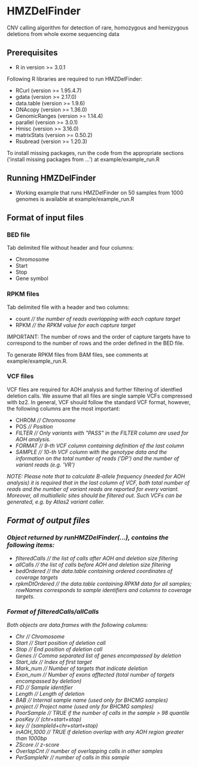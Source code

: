 # HMZDelFinder
CNV calling algorithm for detection of rare, homozygous and hemizygous deletions from whole exome sequencing data



## Prerequisites
* R in version >= 3.0.1 

Following R libraries are required to run HMZDelFinder:
 * RCurl (version >= 1.95.4.7)
 * gdata (version >= 2.17.0)
 * data.table (version >= 1.9.6)
 * DNAcopy (version >= 1.36.0)
 * GenomicRanges (version >= 1.14.4)
 * parallel (version >= 3.0.1)
 * Hmisc (version >= 3.16.0)
 * matrixStats (version >= 0.50.2)
 * Rsubread (version >= 1.20.3)

To install missing packages, run the code from the appropriate sections ('install missing packages from ...') at  example/example_run.R

## Running HMZDelFinder

* Working example that runs HMZDelFinder on 50 samples from 1000 genomes is available at example/example_run.R

## Format of input files

### BED file

Tab delimited file without header and four columns: 
* Chromosome
* Start
* Stop
* Gene symbol

### RPKM files

Tab delimited file with a header and two columns:
* count <i>// the number of reads overlapping with each capture target</i>
* RPKM  <i>// the RPKM value for each capture target</i>

IMPORTANT: The number of rows and the order of capture targets have to correspond to the number of rows and the order defined in the BED file. 

To generate RPKM files from BAM files, see comments at example/example_run.R.


### VCF files

VCF files are required for AOH analysis and further filtering of identfied deletion calls. 
We assume that all files are single sample VCFs compressed with bz2. 
In general, VCF should follow the standard VCF format, however, the following columns are the most important:

* CHROM   <i>// Chromosome</i>
* POS     <i>// Position<i/>
* FILTER <i>// Only variants with "PASS" in the FILTER column are used for AOH analysis. </i>
* FORMAT <i>// 9-th VCF column containing definition of the last column</i>
* SAMPLE <i>// 10-th VCF column with the genotype data and the information on the total number of reads ('DP') and the number of variant reads (e.g. 'VR')</i>

NOTE: Please note that to calculate B-allele frequency (needed for AOH analysis) it is required that in the last  column of VCF, both total number of reads and the number of variant reads are reported for every variant. Moreover, all multiallelic sites should be filtered out. Such VCFs can be generated, e.g. by Atlas2 variant caller.


## Format of output files

### Object returned by runHMZDelFinder(...), contains the following items:
* filteredCalls   <i>// the list of calls after AOH and deletion size filtering</i>
* allCalls        <i>// the list of calls before AOH and deletion size filtering </i>
* bedOrdered      <i>// the data.table containing ordered coordinates of coverage targets</i>
* rpkmDtOrdered   <i>// the data.table containing RPKM data for all samples; rowNames corresponds to sample identifiers and columns to coverage targets.</i>


### Format of filteredCalls/allCalls

Both objects are data.frames with the following columns:

* Chr         <i>// Chromosome </i>
* Start       <i>// Start position of deletion call</i>
* Stop        <i>// End position of deletion call</i>
* Genes       <i>// Comma separated list of genes encompassed by deletion</i>
* Start_idx   <i>// Index of first target</i>
* Mark_num    <i>// Number of targets that indicate deletion</i>
* Exon_num    <i>// Number of exons afftected (total number of targets encompassed by deletion)</i>
* FID         <i>// Sample identifier</i>
* Length      <i>// Length of deletion</i>
* BAB         <i>// Internal sample name (used only for BHCMG samples)</i>
* project     <i>// Project name (used only for BHCMG samples)</i>
* PoorSample  <i>// TRUE if the number of calls in the sample > 98 quantile</i>
* posKey      <i>// (chr+start+stop)</i>
* key         <i>// (sampleId+chr+start+stop)</i>
* inAOH_1000  <i>//  TRUE if deletion overlap with any AOH region greater than 1000bp</i>
* ZScore      <i>// z-score</i>
* OverlapCnt  <i>// number of overlapping calls in other samples</i>
* PerSampleNr <i>// number of calls in this sample</i>


